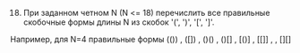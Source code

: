 18. При заданном четном N (N <= 18) перечислить все правильные скобочные формы длины N из скобок '(', ')', '[', ']'.

Например, для N=4 правильные формы (()) , ([]) , ()() , ()[] , [()] , [[]] , []() , [][]